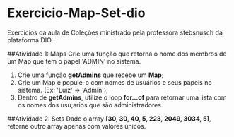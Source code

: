 # Exercicio-Map-Set-dio
Exercícios da aula de Coleções ministrado pela professora stebsnusch da plataforma DIO.

##Atividade 1: Maps
Crie uma função que retorna o nome dos membros de um Map que tem o papel 'ADMIN' no sistema.

1. Crie uma função **getAdmins** que recebe um **Map**;
2. Crie um Map e popule-o com nomes de usuários e seus papeis no sistema. (Ex: 'Luiz' => 'Admin');
3. Dentro de **getAdmins**, utilize o loop **for...of** para retornar uma lista com os nomes dos usu;arios que são administradores.

##Atividade 2: Sets
Dado o array **[30, 30, 40, 5, 223, 2049, 3034, 5]**, retorne outro array apenas com valores únicos.
